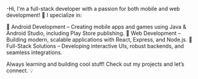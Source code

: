 -Hi, I'm a full-stack developer with a passion for both mobile and web development! 🚀 I specialize in:

🔹 Android Development – Creating mobile apps and games using Java & Android Studio, including Play Store publishing.
🔹 Web Development – Building modern, scalable applications with React, Express, and Node.js.
🔹 Full-Stack Solutions – Developing interactive UIs, robust backends, and seamless integrations.

Always learning and building cool stuff! Check out my projects and let’s connect. 💡

